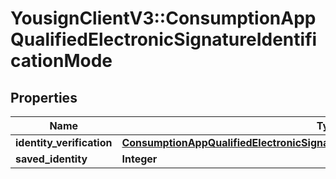 # YousignClientV3::ConsumptionAppQualifiedElectronicSignatureIdentificationMode

## Properties
Name | Type | Description | Notes
------------ | ------------- | ------------- | -------------
**identity_verification** | [**ConsumptionAppQualifiedElectronicSignatureIdentificationModeIdentityVerification**](ConsumptionAppQualifiedElectronicSignatureIdentificationModeIdentityVerification.md) |  | 
**saved_identity** | **Integer** |  | 

